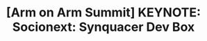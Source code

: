 ---
categories:
- bkk19
description: '> Coming soon...'
future_image:
  featured: 'true'
  path: /assets/images/featured-images/bkk19/BKK19-K302.png
session_attendee_num: '12'
session_id: BKK19-K302
session_room: 'Keynote Room (World Ballroom BC) '
session_slot:
  end_time: '2019-04-03 11:25:00'
  start_time: '2019-04-03 11:10:00'
session_speakers: []
session_track: Keynote
tag: session
tags:
- Arm on Arm
title: '[Arm on Arm Summit] KEYNOTE: Socionext: Synquacer Dev Box'
---
